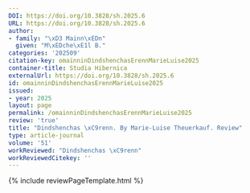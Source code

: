 ```yaml
---
DOI: https://doi.org/10.3828/sh.2025.6
URL: https://doi.org/10.3828/sh.2025.6
author:
- family: "\xD3 Mainn\xEDn"
  given: "M\xEDche\xE1l B."
categories: '202509'
citation-key: omainninDindshenchasErennMarieLuise2025
container-title: Studia Hibernica
externalUrl: https://doi.org/10.3828/sh.2025.6
id: omainninDindshenchasErennMarieLuise2025
issued:
- year: 2025
layout: page
permalink: /omainninDindshenchasErennMarieLuise2025
review: 'true'
title: "Dindshenchas \xC9renn. By Marie-Luise Theuerkauf. Review"
type: article-journal
volume: '51'
workReviewed: "Dindshenchas \xC9renn"
workReviewedCitekey: ''
---
```

{% include reviewPageTemplate.html %}